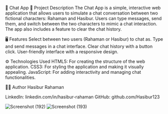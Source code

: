 💬 Chat App
📖 Project Description
The Chat App is a simple, interactive web application that allows users to simulate a chat conversation between two fictional characters: Rahaman and Hasibur. Users can type messages, send them, and switch between the two characters to mimic a chat interaction. The app also includes a feature to clear the chat history.

🖥️ Features
Select between two users (Rahaman or Hasibur) to chat as.
Type and send messages in a chat interface.
Clear chat history with a button click.
User-friendly interface with a responsive design.

⚙️ Technologies Used
HTML5: For creating the structure of the web application.
CSS3: For styling the application and making it visually appealing.
JavaScript: For adding interactivity and managing chat functionalities.

🧑‍💻 Author
Hasibur Rahaman

LinkedIn: linkedin.com/in/hasibur-rahaman
GitHub: github.com/Hasibur123

![Screenshot (192)](https://github.com/user-attachments/assets/525bded4-eceb-452e-b69f-22a0587186c6)
![Screenshot (193)](https://github.com/user-attachments/assets/be4a8cdf-023b-466f-9afd-01cadb9a7df9)
